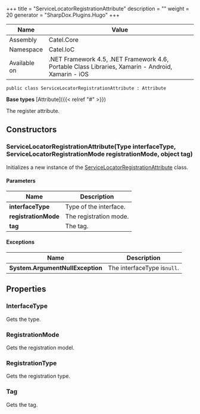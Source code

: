 

+++
title = "ServiceLocatorRegistrationAttribute" 
description = ""
weight = 20
generator = "SharpDox.Plugins.Hugo"
+++

Name|Value
---|---
Assembly|Catel.Core
Namespace|Catel.IoC
Available on|.NET Framework 4.5, .NET Framework 4.6, Portable Class Libraries, Xamarin - Android, Xamarin - iOS

```
public class ServiceLocatorRegistrationAttribute : Attribute
```

**Base types**
[Attribute]({{&lt; relref "#" &gt;}})

The register attribute.

## Constructors

### ServiceLocatorRegistrationAttribute(Type interfaceType, ServiceLocatorRegistrationMode registrationMode, object tag)

Initializes a new instance of the [ServiceLocatorRegistrationAttribute](#) class.

#### Parameters

Name|Description
---|---
**interfaceType**|Type of the interface.
**registrationMode**|The registration mode.
**tag**|The tag.

#### Exceptions

Name|Description
---|---
**System.ArgumentNullException**|The interfaceType is`null`.

## Properties

### InterfaceType

Gets the type.

### RegistrationMode

Gets the registration model.

### RegistrationType

Gets the registration type.

### Tag

Gets the tag.


